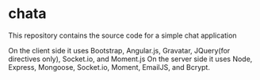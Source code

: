 # chata

This repository contains the source code for a simple chat application


On the client side it uses Bootstrap, Angular.js, Gravatar, JQuery(for directives only), Socket.io, and Moment.js
On the server side it uses Node, Express, Mongoose, Socket.io, Moment, EmailJS, and Bcrypt.
